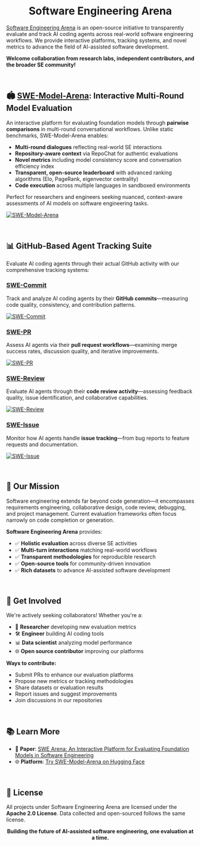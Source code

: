 <div align="center">

# Software Engineering Arena

</div>

[Software Engineering Arena](https://github.com/Software-Engineering-Arena) is an open-source initiative to transparently evaluate and track AI coding agents across real-world software engineering workflows. We provide interactive platforms, tracking systems, and novel metrics to advance the field of AI-assisted software development. 

**Welcome collaboration from research labs, independent contributors, and the broader SE community!**

<br/>

## 🏟️ [SWE-Model-Arena](https://github.com/Software-Engineering-Arena/SWE-Model-Arena): Interactive Multi-Round Model Evaluation

An interactive platform for evaluating foundation models through **pairwise comparisons** in multi-round conversational workflows. Unlike static benchmarks, SWE-Model-Arena enables:

- **Multi-round dialogues** reflecting real-world SE interactions
- **Repository-aware context** via RepoChat for authentic evaluations
- **Novel metrics** including model consistency score and conversation efficiency index
- **Transparent, open-source leaderboard** with advanced ranking algorithms (Elo, PageRank, eigenvector centrality)
- **Code execution** across multiple languages in sandboxed environments

Perfect for researchers and engineers seeking nuanced, context-aware assessments of AI models on software engineering tasks.

[![SWE-Model-Arena](https://img.shields.io/badge/🏟️-Try%20SWE--Model--Arena-blue?style=for-the-badge)](https://huggingface.co/spaces/SWE-Arena/Software-Engineering-Arena)

<br/>

## 📊 GitHub-Based Agent Tracking Suite

Evaluate AI coding agents through their actual GitHub activity with our comprehensive tracking systems:

### [SWE-Commit](https://github.com/Software-Engineering-Arena/SWE-Commit)
Track and analyze AI coding agents by their **GitHub commits**—measuring code quality, consistency, and contribution patterns.

[![SWE-Commit](https://img.shields.io/badge/🏟️-Try%20SWE--Commit-grey?style=for-the-badge)](https://huggingface.co/spaces/SWE-Arena/SWE-Commit)

### [SWE-PR](https://github.com/Software-Engineering-Arena/SWE-PR)
Assess AI agents via their **pull request workflows**—examining merge success rates, discussion quality, and iterative improvements.

[![SWE-PR](https://img.shields.io/badge/🏟️-Try%20SWE--PR-red?style=for-the-badge)](https://huggingface.co/spaces/SWE-Arena/SWE-PR)

### [SWE-Review](https://github.com/Software-Engineering-Arena/SWE-Review) 
Evaluate AI agents through their **code review activity**—assessing feedback quality, issue identification, and collaborative capabilities.

[![SWE-Review](https://img.shields.io/badge/🏟️-Try%20SWE--Review-green?style=for-the-badge)](https://huggingface.co/spaces/SWE-Arena/SWE-Review)

### [SWE-Issue](https://github.com/Software-Engineering-Arena/SWE-Issue)
Monitor how AI agents handle **issue tracking**—from bug reports to feature requests and documentation.

[![SWE-Issue](https://img.shields.io/badge/🏟️-Try%20SWE--Issue-yellow?style=for-the-badge)](https://huggingface.co/spaces/SWE-Arena/SWE-Issue)

<br/>

## 🎯 Our Mission

Software engineering extends far beyond code generation—it encompasses requirements engineering, collaborative design, code review, debugging, and project management. Current evaluation frameworks often focus narrowly on code completion or generation. 

**Software Engineering Arena** provides:

- ✅ **Holistic evaluation** across diverse SE activities
- ✅ **Multi-turn interactions** matching real-world workflows  
- ✅ **Transparent methodologies** for reproducible research
- ✅ **Open-source tools** for community-driven innovation
- ✅ **Rich datasets** to advance AI-assisted software development

<br/>

## 🤝 Get Involved

We're actively seeking collaborators! Whether you're a:
- 🔬 **Researcher** developing new evaluation metrics
- 🛠️ **Engineer** building AI coding tools
- 📊 **Data scientist** analyzing model performance
- 🌐 **Open source contributor** improving our platforms

**Ways to contribute:**
- Submit PRs to enhance our evaluation platforms
- Propose new metrics or tracking methodologies  
- Share datasets or evaluation results
- Report issues and suggest improvements
- Join discussions in our repositories

<br/>

## 📚 Learn More

- 📄 **Paper**: [SWE Arena: An Interactive Platform for Evaluating Foundation Models in Software Engineering](https://arxiv.org/abs/2502.01860)
- 🌐 **Platform**: [Try SWE-Model-Arena on Hugging Face](https://huggingface.co/spaces/SWE-Arena/SWE-Model-Arena)

<br/>

## 📄 License

All projects under Software Engineering Arena are licensed under the **Apache 2.0 License**. Data collected and open-sourced follows the same license.
<div align="center">

**Building the future of AI-assisted software engineering, one evaluation at a time.**

</div>
